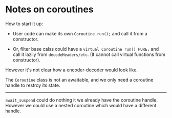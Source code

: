 # Notes on coroutines

How to start it up:

- User code can make its own `Coroutine run();` and call it from a constructor.

- Or, filter base calss could have a `virtual Coroutine run() PURE;` and call it lazily from `decodeHeaders/etc`. (It cannot call virtual functions from constructor).

However it's not clear how a encoder-decoder would look like.

The `Coroutine` class is not an awaitable, and we only need a coroutine handle to restroy its state.


---------

`await_suspend` could do nothing it we already have the coroutine handle. However we could use a nested coroutine which would have a different handle.
